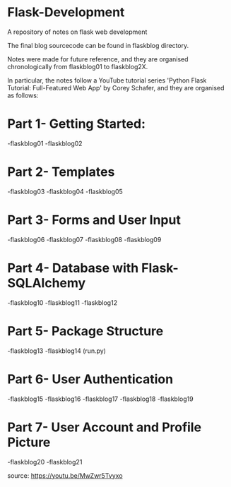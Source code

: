 # Flask-Development
A repository of notes on flask web development

The final blog sourcecode can be found in flaskblog directory.

Notes were made for future reference, and they are organised chronologically from flaskblog01 to flaskblog2X.

In particular, the notes follow a YouTube tutorial series 'Python Flask Tutorial: Full-Featured Web App' by Corey Schafer,
and they are organised as follows:

# Part 1- Getting Started:
-flaskblog01 
-flaskblog02

# Part 2- Templates
-flaskblog03
-flaskblog04
-flaskblog05

# Part 3- Forms and User Input
-flaskblog06
-flaskblog07
-flaskblog08
-flaskblog09

# Part 4- Database with Flask-SQLAlchemy
-flaskblog10
-flaskblog11
-flaskblog12

# Part 5- Package Structure
-flaskblog13
-flaskblog14 (run.py)

# Part 6- User Authentication
-flaskblog15
-flaskblog16
-flaskblog17
-flaskblog18
-flaskblog19

# Part 7- User Account and Profile Picture
-flaskblog20
-flaskblog21

source: https://youtu.be/MwZwr5Tvyxo
